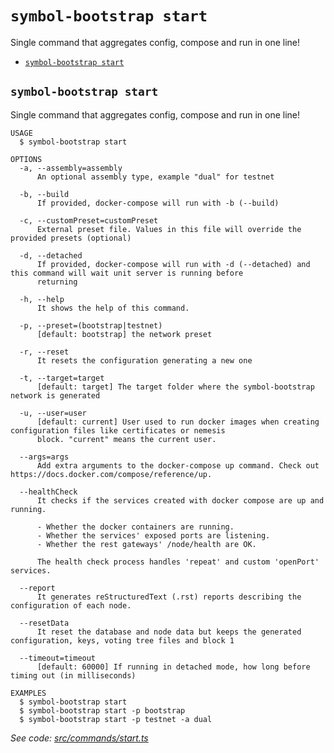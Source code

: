 `symbol-bootstrap start`
========================

Single command that aggregates config, compose and run in one line!

* [`symbol-bootstrap start`](#symbol-bootstrap-start)

## `symbol-bootstrap start`

Single command that aggregates config, compose and run in one line!

```
USAGE
  $ symbol-bootstrap start

OPTIONS
  -a, --assembly=assembly
      An optional assembly type, example "dual" for testnet

  -b, --build
      If provided, docker-compose will run with -b (--build)

  -c, --customPreset=customPreset
      External preset file. Values in this file will override the provided presets (optional)

  -d, --detached
      If provided, docker-compose will run with -d (--detached) and this command will wait unit server is running before 
      returning

  -h, --help
      It shows the help of this command.

  -p, --preset=(bootstrap|testnet)
      [default: bootstrap] the network preset

  -r, --reset
      It resets the configuration generating a new one

  -t, --target=target
      [default: target] The target folder where the symbol-bootstrap network is generated

  -u, --user=user
      [default: current] User used to run docker images when creating configuration files like certificates or nemesis 
      block. "current" means the current user.

  --args=args
      Add extra arguments to the docker-compose up command. Check out https://docs.docker.com/compose/reference/up.

  --healthCheck
      It checks if the services created with docker compose are up and running.

      - Whether the docker containers are running.
      - Whether the services' exposed ports are listening.
      - Whether the rest gateways' /node/health are OK.

      The health check process handles 'repeat' and custom 'openPort' services.

  --report
      It generates reStructuredText (.rst) reports describing the configuration of each node.

  --resetData
      It reset the database and node data but keeps the generated configuration, keys, voting tree files and block 1

  --timeout=timeout
      [default: 60000] If running in detached mode, how long before timing out (in milliseconds)

EXAMPLES
  $ symbol-bootstrap start
  $ symbol-bootstrap start -p bootstrap
  $ symbol-bootstrap start -p testnet -a dual
```

_See code: [src/commands/start.ts](https://github.com/nemtech/symbol-bootstrap/blob/v0.2.0/src/commands/start.ts)_
